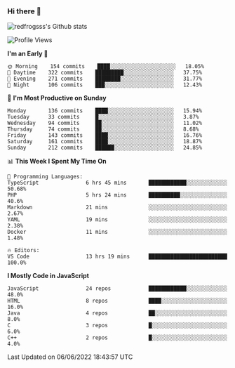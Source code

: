 ### Hi there 👋

<img src="https://github-readme-stats.vercel.app/api?username=redfrogsss&show_icons=true" alt="redfrogsss's Github stats"></img>

<!--START_SECTION:waka-->
![Profile Views](http://img.shields.io/badge/Profile%20Views-43-blue)

**I'm an Early 🐤** 

```text
🌞 Morning    154 commits    ████░░░░░░░░░░░░░░░░░░░░░   18.05% 
🌆 Daytime    322 commits    █████████░░░░░░░░░░░░░░░░   37.75% 
🌃 Evening    271 commits    ████████░░░░░░░░░░░░░░░░░   31.77% 
🌙 Night      106 commits    ███░░░░░░░░░░░░░░░░░░░░░░   12.43%

```
📅 **I'm Most Productive on Sunday** 

```text
Monday       136 commits    ████░░░░░░░░░░░░░░░░░░░░░   15.94% 
Tuesday      33 commits     █░░░░░░░░░░░░░░░░░░░░░░░░   3.87% 
Wednesday    94 commits     ██░░░░░░░░░░░░░░░░░░░░░░░   11.02% 
Thursday     74 commits     ██░░░░░░░░░░░░░░░░░░░░░░░   8.68% 
Friday       143 commits    ████░░░░░░░░░░░░░░░░░░░░░   16.76% 
Saturday     161 commits    ████░░░░░░░░░░░░░░░░░░░░░   18.87% 
Sunday       212 commits    ██████░░░░░░░░░░░░░░░░░░░   24.85%

```


📊 **This Week I Spent My Time On** 

```text
💬 Programming Languages: 
TypeScript               6 hrs 45 mins       ████████████░░░░░░░░░░░░░   50.68% 
PHP                      5 hrs 24 mins       ██████████░░░░░░░░░░░░░░░   40.6% 
Markdown                 21 mins             ░░░░░░░░░░░░░░░░░░░░░░░░░   2.67% 
YAML                     19 mins             ░░░░░░░░░░░░░░░░░░░░░░░░░   2.38% 
Docker                   11 mins             ░░░░░░░░░░░░░░░░░░░░░░░░░   1.48%

🔥 Editors: 
VS Code                  13 hrs 19 mins      █████████████████████████   100.0%

```

**I Mostly Code in JavaScript** 

```text
JavaScript               24 repos            ████████████░░░░░░░░░░░░░   48.0% 
HTML                     8 repos             ████░░░░░░░░░░░░░░░░░░░░░   16.0% 
Java                     4 repos             ██░░░░░░░░░░░░░░░░░░░░░░░   8.0% 
C                        3 repos             █░░░░░░░░░░░░░░░░░░░░░░░░   6.0% 
C++                      2 repos             █░░░░░░░░░░░░░░░░░░░░░░░░   4.0%

```



 Last Updated on 06/06/2022 18:43:57 UTC
<!--END_SECTION:waka-->